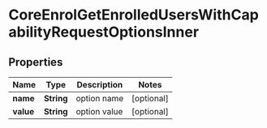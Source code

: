 

# CoreEnrolGetEnrolledUsersWithCapabilityRequestOptionsInner


## Properties

| Name | Type | Description | Notes |
|------------ | ------------- | ------------- | -------------|
|**name** | **String** | option name |  [optional] |
|**value** | **String** | option value |  [optional] |



